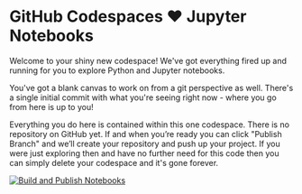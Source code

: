 # GitHub Codespaces ♥️ Jupyter Notebooks

Welcome to your shiny new codespace! We've got everything fired up and running for you to explore Python and Jupyter notebooks.

You've got a blank canvas to work on from a git perspective as well. There's a single initial commit with what you're seeing right now - where you go from here is up to you!

Everything you do here is contained within this one codespace. There is no repository on GitHub yet. If and when you’re ready you can click "Publish Branch" and we’ll create your repository and push up your project. If you were just exploring then and have no further need for this code then you can simply delete your codespace and it's gone forever.

[![Build and Publish Notebooks](https://github.com/hasanshahriar32/pylearn/actions/workflows/build-and-publish.yml/badge.svg)](https://github.com/hasanshahriar32/pylearn/actions/workflows/build-and-publish.yml)
